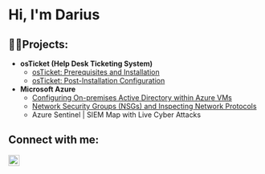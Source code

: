 <h1>Hi, I'm Darius
<h2>👨‍💻Projects:</h2>

- <b>osTicket (Help Desk Ticketing System)</b>
  - [osTicket: Prerequisites and Installation](https://github.com/dariusdjohnson/osticket-prereqs)
  - [osTicket: Post-Installation Configuration](https://github.com/dariusdjohnson/post-install-config)
- <b>Microsoft Azure</b>
  - [Configuring On-premises Active Directory within Azure VMs](https://github.com/DariusDJohnson/configure-ad)
  - [Network Security Groups (NSGs) and Inspecting Network Protocols](https://github.com/DariusDJohnson/azure-network-protocols)
  - Azure Sentinel | SIEM Map with Live Cyber Attacks 

<h2>Connect with me:</h2>

[<img align="left" alt="darius | LinkedIn" width="22px" src="https://cdn.jsdelivr.net/npm/simple-icons@v3/icons/linkedin.svg" />][linkedin]

[linkedin]: www.linkedin.com/in/darius-johnson-351a67215

